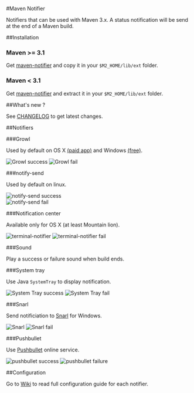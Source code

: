 #Maven Notifier

Notifiers that can be used with Maven 3.x.
A status notification will be send at the end of a Maven build.

##Installation

### Maven >= 3.1

Get [maven-notifier](http://dl.bintray.com/jcgay/maven/fr/jcgay/maven/maven-notifier/0.10/maven-notifier-0.10.jar) and copy it in your `$M2_HOME/lib/ext` folder.

### Maven < 3.1

Get [maven-notifier](http://dl.bintray.com/jcgay/maven/fr/jcgay/maven/maven-notifier/0.10/maven-notifier-0.10.zip) and extract it in your `$M2_HOME/lib/ext` folder.

##What's new ?

See [CHANGELOG](https://github.com/jcgay/maven-notifier/blob/master/CHANGELOG.md) to get latest changes.

##Notifiers

###Growl

Used by default on OS X [(paid app)](http://growl.info/) and Windows [(free)](http://www.growlforwindows.com/gfw/).

![Growl success](http://jeanchristophegay.com/images/notifier.growl_.success.png)  ![Growl fail](http://jeanchristophegay.com/images/notifier.growl_.fail_.png)

###notify-send

Used by default on linux. 

![notify-send success](http://jeanchristophegay.com/images/notifier.notify-send.success.png)  
![notify-send fail](http://jeanchristophegay.com/images/notifier.notify-send.error_.fail_.png)

###Notification center

Available only for OS X (at least Mountain lion).

![terminal-notifier](http://jeanchristophegay.com/images/notifier.notification-center.success.png)  ![terminal-notifier fail](http://jeanchristophegay.com/images/notifier.notification-center.failure.png)

###Sound

Play a success or failure sound when build ends.

###System tray

Use Java `SystemTray` to display notification.

![System Tray success](http://jeanchristophegay.com/images/notifier.system.tray_.success.png)  ![System Tray fail](http://jeanchristophegay.com/images/notifier.system.tray_.fail_.png)

###Snarl

Send notificiation to [Snarl](http://snarl.fullphat.net/) for Windows.

![Snarl](http://jeanchristophegay.com/images/notifier.snarl.success.png)  ![Snarl fail](http://jeanchristophegay.com/images/notifier.snarl.failure.png)

###Pushbullet

Use [Pushbullet](https://www.pushbullet.com/) online service.

![pushbullet success](http://jeanchristophegay.com/images/notifier.pushbullet.success.png)
![pushbullet failure](http://jeanchristophegay.com/images/notifier.pushbullet.failure.png)

##Configuration

Go to [Wiki](https://github.com/jcgay/maven-notifier/wiki) to read full configuration guide for each notifier.
